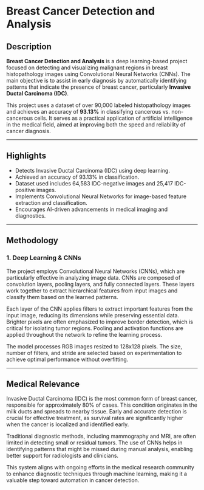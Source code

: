 # Breast Cancer Detection and Analysis

## Description

**Breast Cancer Detection and Analysis** is a deep learning-based project focused on detecting and visualizing malignant regions in breast histopathology images using Convolutional Neural Networks (CNNs). The main objective is to assist in early diagnosis by automatically identifying patterns that indicate the presence of breast cancer, particularly **Invasive Ductal Carcinoma (IDC)**.

This project uses a dataset of over 90,000 labeled histopathology images and achieves an accuracy of **93.13%** in classifying cancerous vs. non-cancerous cells. It serves as a practical application of artificial intelligence in the medical field, aimed at improving both the speed and reliability of cancer diagnosis.

---

## Highlights

- Detects Invasive Ductal Carcinoma (IDC) using deep learning.
- Achieved an accuracy of 93.13% in classification.
- Dataset used includes 64,583 IDC-negative images and 25,417 IDC-positive images.
- Implements Convolutional Neural Networks for image-based feature extraction and classification.
- Encourages AI-driven advancements in medical imaging and diagnostics.

---

## Methodology

### 1. Deep Learning & CNNs

The project employs Convolutional Neural Networks (CNNs), which are particularly effective in analyzing image data. CNNs are composed of convolution layers, pooling layers, and fully connected layers. These layers work together to extract hierarchical features from input images and classify them based on the learned patterns.

Each layer of the CNN applies filters to extract important features from the input image, reducing its dimensions while preserving essential data. Brighter pixels are often emphasized to improve border detection, which is critical for isolating tumor regions. Pooling and activation functions are applied throughout the network to refine the learning process.

The model processes RGB images resized to 128x128 pixels. The size, number of filters, and stride are selected based on experimentation to achieve optimal performance without overfitting.

---

## Medical Relevance

Invasive Ductal Carcinoma (IDC) is the most common form of breast cancer, responsible for approximately 80% of cases. This condition originates in the milk ducts and spreads to nearby tissue. Early and accurate detection is crucial for effective treatment, as survival rates are significantly higher when the cancer is localized and identified early.

Traditional diagnostic methods, including mammography and MRI, are often limited in detecting small or residual tumors. The use of CNNs helps in identifying patterns that might be missed during manual analysis, enabling better support for radiologists and clinicians.

This system aligns with ongoing efforts in the medical research community to enhance diagnostic techniques through machine learning, making it a valuable step toward automation in cancer detection.
